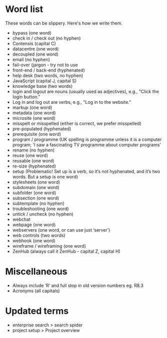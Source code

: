 # Word list
These words can be slippery. Here's how we write them.

- bypass (one word)
- check in / check out (no hyphen)
- Contensis (capital C)
- datacentre (one word)
- decoupled (one word)
- email (no hyphen)
- fail-over (jargon - try not to use
- front-end / back-end (hyphenated)
- help desk (two words, no hyphen)
- JavaScript (capital J, capital S)
- knowledge base (two words)
- login and logout are nouns (usually used as adjectives), e.g., "Click the login button."
- Log in and log out are verbs, e.g., "Log in to the website."
- markup (one word)
- metadata (one word)
- microsite (one word)
- misspelt or misspelled (either is correct, we prefer misspelled)
- pre-populated (hyphenated)
- prerequisite (one word)
- program / programme (UK spelling is programme unless it is a computer program; 'I saw a fascinating TV programme about computer programs'
- rename (no hyphen)
- reuse (one word)
- reusable (one word)
- re-size (hyphenated)
- setup (Problematic! Set up is a verb, so it’s not hyphenated, and it’s two words. But a setup is one word)
- stylesheets (one word)
- subdomain (one word)
- subfolder (one word)
- subsection (one word)
- subtemplate (no hyphen)
- troubleshooting (one word)
- untick / uncheck (no hyphen)
- webchat
- webpage (one word)
- webservers (one word, or can use just ‘server’)
- web controls (two words)
- webhook (one word)
- wireframe / wireframing (one word)
- ZenHub (always call it ZenHub - capital Z, capital H)

# Miscellaneous

- Always include ‘R’ and full stop in old version numbers eg. R8.3
- Acronyms (all capitals)

# Updated terms
- enterprise search > search spider
- project setup > Project overview
